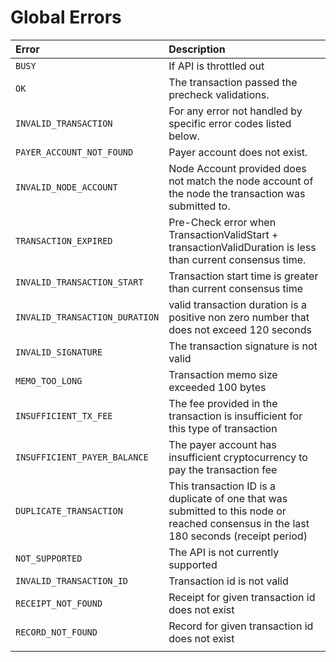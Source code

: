 # Global Errors

| Error  | Description |
| :--- | :--- |
| `BUSY` | If API is throttled out |
| `OK` | The transaction passed the precheck validations. |
| `INVALID_TRANSACTION` | For any error not handled by specific error codes listed below. |
| `PAYER_ACCOUNT_NOT_FOUND` | Payer account does not exist. |
| `INVALID_NODE_ACCOUNT` | Node Account provided does not match the node account of the node the transaction was submitted to. |
| `TRANSACTION_EXPIRED` | Pre-Check error when TransactionValidStart + transactionValidDuration is less than current consensus time. |
| `INVALID_TRANSACTION_START` | Transaction start time is greater than current consensus time |
| `INVALID_TRANSACTION_DURATION` | valid transaction duration is a positive non zero number that does not exceed 120 seconds |
| `INVALID_SIGNATURE` | The transaction signature is not valid |
| `MEMO_TOO_LONG` | Transaction memo size exceeded 100 bytes |
| `INSUFFICIENT_TX_FEE` | The fee provided in the transaction is insufficient for this type of transaction |
| `INSUFFICIENT_PAYER_BALANCE` | The payer account has insufficient cryptocurrency to pay the transaction fee |
| `DUPLICATE_TRANSACTION` | This transaction ID is a duplicate of one that was submitted to this node or reached consensus in the last 180 seconds \(receipt period\) |
| `NOT_SUPPORTED` | The API is not currently supported |
| `INVALID_TRANSACTION_ID` | Transaction id is not valid |
| `RECEIPT_NOT_FOUND` | Receipt for given transaction id does not exist |
| `RECORD_NOT_FOUND` | Record for given transaction id does not exist |
|  |  |

